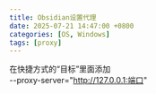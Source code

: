 ```yaml
---
title: Obsidian设置代理
date: 2025-07-21 14:47:00 +0800
categories: [OS, Windows]
tags: [proxy]
---
```


在快捷方式的“目标”里面添加<br>
--proxy-server="http://127.0.0.1:端口"